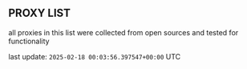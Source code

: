 ## PROXY LIST

all proxies in this list were collected from open sources and tested for functionality

last update: `2025-02-18 00:03:56.397547+00:00` UTC